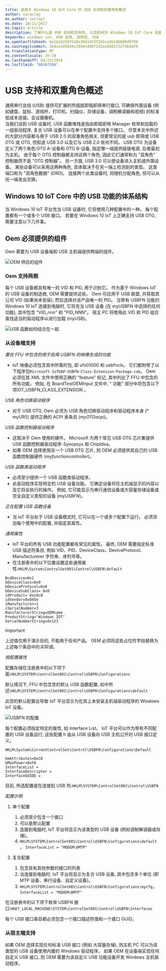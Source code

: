 ```yaml
---
title: 适用于 Windows 10 IoT Core 的 USB 支持和双重角色概述
author: saraclay
ms.author: saclayt
ms.date: 10/11/2017
ms.topic: article
description: 了解什么是 USB 支持和双角色, 以及如何为 Windows 10 IoT Core 设备自定义此功能。
keywords: windows iot, USB 支持, 双角色, USB
ms.openlocfilehash: be1ba523975a0a39414537242ca3b14b680d9799
ms.sourcegitcommit: 2b4ce105834c294dcdd8f332ac8dd2732f4b5af8
ms.translationtype: MT
ms.contentlocale: zh-CN
ms.lasthandoff: 04/23/2019
ms.locfileid: "60167596"
---
```

# <a name="overview-of-usb-support-and-dual-role"></a>USB 支持和双重角色概述

通用串行总线 (USB) 提供可扩展的热插拔即插即用串行接口, 可确保外围设备 (例如键盘、鼠标、游戏杆、打印机、扫描仪、存储设备、调制解调器和视频) 的标准低成本连接。会议摄像机。  
当我们谈到 USB 设备时, USB 函数堆栈是指由即插即用 Manager 枚举和加载的一组驱动程序, 复合 USB 设备可以在单个配置中支持多个接口。 尽管本文中所述的大部分内容都与用于 USB 2.0 的双重角色相关, 但更常见的是 usb 即用或 USB OTG 或 OTG, 但知道 USB 3.0 以及它与 USB 2.0 有何不同。 USB OTG 为设备定义了两个角色:OTG A-设备和 OTG B-设备, 指定哪一端提供链接电源, 后者最初为主机。 由于每个 OTG 控制器都支持这两个角色, 因此它们通常称为 "双角色" 控制器而不是 "OTG 控制器"。 另一方面, USB 3.0 可以使设备进入主机或外围设备。 某些设备可以采用这两种角色, 具体取决于在另一端上检测到的类型。 这类端口称为 "双角色数据" (DRD)。 连接两个此类设备时, 将随机分配角色, 但可以从任一端发出交换。 

## <a name="architecture-of-usb-function-in-windows-10-iot-core"></a>Windows 10 IoT Core 中的 USB 功能的体系结构

当 Windows 10 IoT 平台充当 USB 设备时, 它将使用几种配置中的一种。 每个配置都有一个或多个 USB 接口。 若要在 Windows 10 IoT 上正确支持 USB OTG, 需要注意以下几件事。  

## <a name="components-oems-have-to-supply"></a>Oem 必须提供的组件

Oem 需要为 USB 设备端和 USB 主机端提供两端的组件。  

![OEM 供应的组件](../media/USB-Support/OEM-Components.png)

### <a name="oems-support-for-both-sides"></a>Oem 支持两侧

每个 USB 设备都具有唯一的 VID 和 PID, 用于识别它。 作为基于 Windows IoT 的 USB 设备的制造商, OEM 需要提供这些。  Oem 可应用于 USB 联盟, 并获取其公司 VID (如果尚未安装), 然后选择对该产品唯一的 PID。 当带有 USBFN 功能的 Windows 10 IoT 连接到电脑时, 它将充当 USB 设备 (在 myUSBFN 中选择的任何功能), 其中包含 "VID_nnn" 和 "PID_NNN"。 宿主 PC 将使用此 VID 和 PID 组合查找适当的驱动程序以进行加载 (myUSB)。 

![USB 函数如何结合在一起](../media/USB-Support/OEM-supplies.png)

### <a name="supporting-from-the-device-side"></a>从设备端支持

_要在 FFU 中包含的用于启用 USBFN 的映像生成的功能_
* IoT 映像必须包含其中所需的包, 即 ufx01000 和 usbfnclx。 它们都附带了以下程序包`Microsoft-IoTUAP-USBFN-Class-Extension-Package.cab`。 Oem 必须在其 XML 文件中使用正确的 "feature" 标记, 其中列出了 FFU 中包含的所有功能。 例如, 在 BoardTestOEMInput 文件中, " <Microsoft>功能" 部分中将包含以下项<Feature>IOT_USBFN_CLASS_EXTENSION</Feature> 。 

_USB 角色切换驱动程序_
* 对于 USB OTG, Oem 必须为 USB 角色切换驱动程序和驱动程序本身 (* myURS) 提供正确的 ACPI 表条目 (*myOTGacpi*)。

_USB 函数控制器驱动程序_
* 这取决于 Oem 使用的硬件。 Microsoft 为两个常见 USB OTG 芯片集提供 USB 函数控制器驱动程序-Synopsys 和 ChipIdea。
* 如果 OEM 选择使用另一个 USB OTG 芯片, 则 OEM 必须提供其自己的 USB 函数控制器硬件 (*myfunctioncontroller*)。

_USB 函数类驱动程序_
* 必须至少提供一个 USB 函数类驱动程序。
* 此驱动程序实现特定的 USB 设备功能。 它确定设备将在主机端显示的内容以及它将会执行的操作。
例如, 它可能显示为串行通信设备或大容量存储设备或完全自定义类型的设备 (*myUSBFN*)。

_正在配置 USB 函数设备_
* 当 IoT 平台处于 USB 设备模式时, 它可以在一个或多个配置下运行。 必须添加每个使用中的配置, 并指定其属性。

_通用属性_
* IoT 平台的所有 USB 功能配置都有常见的属性。 最终, OEM 需要指定标准 USB 描述符条目, 例如 VID、PID、DeviceClass、DeviceProtocol、Manufacturerer 字符串、序列号等。
* 在注册表中的以下位置设置这些通用属性:`HKLM\System\ControlSet001\Control\USBFN\default`

```
BcdDevice=0x1 
bDeviceClass=0x0 
bDeviceProtocol=0x0 
bDeviceSubClass= 0x0 
idProduct= 0xc0c0 
idVendor=0x045e 
iManufacturer=1 
iSerialNumber=3 
ManufacturerString=OEMname 
ProductString="Windows IOT" 
SerialNumberString=0x123 
```
> [!IMPORTANT]
> 上述值仅用于演示目的, 不能用于任何产品。 OEM 必须将这些占位符字段替换为上述每个条目中的*实际值*。

_按配置属性_

配置存储在注册表中的以下项下面:`HKLM\SYSTEM\ControlSet001\Control\USBFN\Configurations`

默认情况下, FFU 中包含空的默认 USB 函数配置, 如中所述:`HKLM\SYSTEM\ControlSet001\Control\USBFN\Configurations\default`

此空的默认配置会导致 IoT 平台显示为在其上未安装主机端驱动程序的 Windows IoT 设备。

![USBFN 的配置](../media/USB-Support/config-screenshot.png)

每个配置必须指定特定的属性, 如 Interface List。 IoT 平台可以作为带有不同配置的 USB 设备运行, 这些配置 h 由从 USB 设备向 USB 主机公开的 USB 接口定义。

`HKLM\System\CurrentControlSet\Control\USBFN\Configurations\Default`

```
bmAttributes=0xC0
bMaxPower=0xFA
InterfaceList =
InterfaceDescriptor =
InterfaceGUIDE =
```

目前, 所选配置是在连接到 USB 热:`HKLM\SYSTEM\ControlSet001\Control\USBFN`

_配置示例_

1. 单个配置
   1. 必须至少包含一个接口
   2. 可以是默认配置
   3. 连接到电脑时, IoT 平台将显示为该类型的 USB 设备 (例如调制解调器或存储)。
   4. `HKLM\SYSTEM\ControlSet001\Control\USBFN\Configurations\default`， `InterfaceList = "MODEM\0MTP"`

2. 复合配置
   1. 包含具有其他参数的接口的列表
   2. 当连接到电脑时, IoT 平台将显示为复合 USB 设备, 其中包含多个单位 (即 MTP 设备、串行设备、自定义设备)。
   3. `HKLM\SYSTEM\ControlSet001\Control\USBFN\Configurations\mycfg`， `InterfaceList = "MODEM\0MTP"`

在注册表中的以下项下枚举 USBFN 接口:`HKEY_LOCAL_MACHINE\SYSTEM\ControlSet001\Control\USBFN\Interfaces`

每个 USB 接口条目都必须包含一个接口描述符值和一个接口 GUID。

### <a name="supporting-from-the-host-side"></a>从宿主端支持

如果 OEM 选择实现任何标准 USB 接口 (例如 大容量存储), 则主机 PC 可以为该类型的 USB 设备使用内置的 Windows 驱动程序。 如果 OEM 在设备端实现任何自定义 USB 接口, 则 OEM 需要为该自定义 USB 功能设备开发 Windows 主机驱动程序。 
